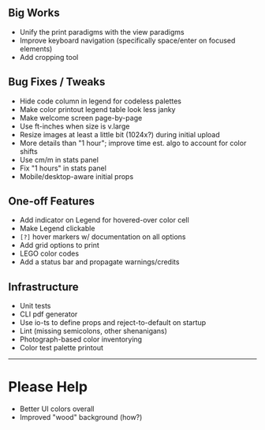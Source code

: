 ## Big Works

* Unify the print paradigms with the view paradigms
* Improve keyboard navigation (specifically space/enter on focused elements)
* Add cropping tool

## Bug Fixes / Tweaks

* Hide code column in legend for codeless palettes
* Make color printout legend table look less janky
* Make welcome screen page-by-page
* Use ft-inches when size is v.large
* Resize images at least a little bit (1024x?) during initial upload
* More details than "1 hour"; improve time est. algo to account for color shifts
* Use cm/m in stats panel
* Fix "1 hours" in stats panel
* Mobile/desktop-aware initial props

## One-off Features

* Add indicator on Legend for hovered-over color cell
* Make Legend clickable
* `[?]` hover markers w/ documentation on all options
* Add grid options to print
* LEGO color codes
* Add a status bar and propagate warnings/credits

## Infrastructure

* Unit tests
* CLI pdf generator
* Use io-ts to define props and reject-to-default on startup
* Lint (missing semicolons, other shenanigans)
* Photograph-based color inventorying
* Color test palette printout

 ----

# Please Help

 * Better UI colors overall
 * Improved "wood" background (how?)


